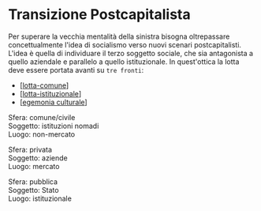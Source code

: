 # Transizione Postcapitalista

Per superare la vecchia mentalità della sinistra bisogna oltrepassare concettualmente l'idea di socialismo verso nuovi scenari postcapitalisti.
L'idea è quella di individuare il terzo soggetto sociale, che sia antagonista a quello aziendale e parallelo a quello istituzionale. In quest'ottica la lotta deve essere portata avanti su `tre fronti`:

- [[lotta-comune]]
- [[lotta-istituzionale]]
- [[egemonia culturale]]

Sfera: comune/civile \
Soggetto: istituzioni nomadi \
Luogo: non-mercato

Sfera: privata \
Soggetto: aziende \
Luogo: mercato

Sfera: pubblica \
Soggetto: Stato \
Luogo: istituzionale 

[//begin]: # "Autogenerated link references for markdown compatibility"
[lotta-comune]: lotta-comune.md "Lotta Comune"
[lotta-istituzionale]: lotta-istituzionale.md "Lotta Istituzionale"
[egemonia culturale]: egemonia-culturale.md "Egemonia Culturale"
[//end]: # "Autogenerated link references"
